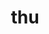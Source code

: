 ---
title: thu
parent: Words
last_modified_date: 2021-12-26

transcriptions:
  - ˈðu
translations:
  - "you"
etymology:
  From English `thou`
examples:
  - bzo: "**Thu** treasoniseur bea."
    eng: "**You** are a criminal."
---
